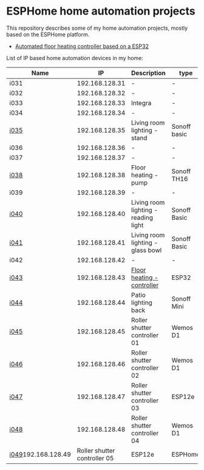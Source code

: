 ESPHome home automation projects
================================

This repository describes some of my home automation projects, mostly based on the ESPHome platform.


* [Automated floor heating controller based on a ESP32](automated-floor-heating/README.md)


List of IP based home automation devices in my home:


| Name | IP | Description | type | Software |
|------|----|-------------|------|----------|
|i031|192.168.128.31|-                                   |-              |-      | 		
|i032|192.168.128.32|-                                   |-              |-      |		
|i033|192.168.128.33|Integra                             |-				 |-      |
|i034|192.168.128.34|-                                   |-              |-      |	
|[i035](i035.yaml)|192.168.128.35|Living room lighting - stand        |Sonoff basic   |ESPHome|
|i036|192.168.128.36|-                                   |-              |-      |
|i037|192.168.128.37|-                                   |-              |-      |
|[i038](i038.yaml)|192.168.128.38|Floor heating - pump                |Sonoff TH16    |ESPHome|
|i039|192.168.128.39|-                                   |-              |-      |
|[i040](i040.yaml)|192.168.128.40|Living room lighting - reading light|Sonoff Basic   |ESPHome|
|[i041](i041.yaml)|192.168.128.41|Living room lighting - glass bowl   |Sonoff Basic   |ESPHome|
|i042|192.168.128.42|-                                   |-              |-      |
|[i043](i043.yaml)|192.168.128.43|[Floor heating - controller](automated-floor-heating/README.md)          |ESP32          |ESPHome|		
|[i044](i044.yaml)|192.168.128.44|Patio lighting back                 |Sonoff Mini    |ESPHome|
|[i045](i045.yaml)|192.168.128.45|Roller shutter controller 01        |Wemos D1       |ESPHome|
|[i046](i046.yaml)|192.168.128.46|Roller shutter controller 02        |Wemos D1       |ESPHome|
|[i047](i047.yaml)|192.168.128.47|Roller shutter controller 03        |ESP12e         |ESPHome|
|[i048](i048.yaml)|192.168.128.48|Roller shutter controller 04        |Wemos D1       |ESPHome|
|[i049](i049.yaml)192.168.128.49|Roller shutter controller 05        |ESP12e         |ESPHome|




